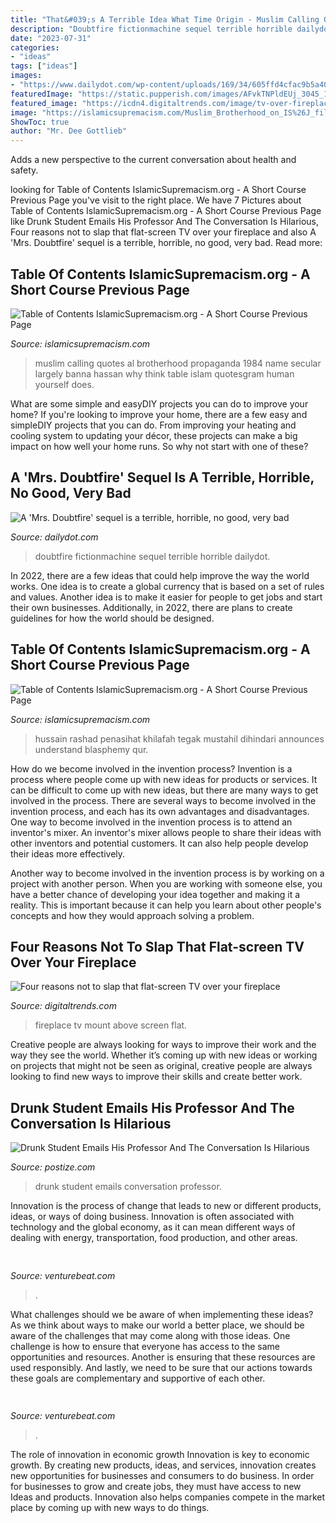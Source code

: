 ```yaml
---
title: "That&#039;s A Terrible Idea What Time Origin - Muslim Calling Quotes Al Brotherhood Propaganda 1984 Name Secular Largely Banna Hassan Why Think Table Islam Quotesgram Human Yourself Does"
description: "Doubtfire fictionmachine sequel terrible horrible dailydot"
date: "2023-07-31"
categories:
- "ideas"
tags: ["ideas"]
images:
- "https://www.dailydot.com/wp-content/uploads/169/34/605ffd4cfac9b5a40b124f479495ea45.jpg"
featuredImage: "https://static.pupperish.com/images/AFvkTNPldEUj_3045_1200.jpg"
featured_image: "https://icdn4.digitaltrends.com/image/tv-over-fireplace-3-1500x946-1200x630-c.jpg"
image: "https://islamicsupremacism.com/Muslim_Brotherhood_on_IS%26J_files/Rashad_Hussain_27.jpg"
ShowToc: true
author: "Mr. Dee Gottlieb"
---
```



Adds a new perspective to the current conversation about health and safety.

	

		
looking for Table of Contents IslamicSupremacism.org - A Short Course Previous Page you've visit to the right place. We have 7 Pictures about Table of Contents IslamicSupremacism.org - A Short Course Previous Page like Drunk Student Emails His Professor And The Conversation Is Hilarious, Four reasons not to slap that flat-screen TV over your fireplace and also A &#039;Mrs. Doubtfire&#039; sequel is a terrible, horrible, no good, very bad. Read more:
		
    
## Table Of Contents IslamicSupremacism.org - A Short Course Previous Page

<img loading=lazy src="http://islamicsupremacism.com/Muslim_Brotherhood_on_IS%26J_files/pastedGraphic.png" onerror="this.onerror=null;this.src='https://tse3.mm.bing.net/th?id=OIP.KRpF6EvORgJ-Hemyl41tmQAAAA&amp;pid=15.1';" alt="Table of Contents IslamicSupremacism.org - A Short Course Previous Page">

_Source: islamicsupremacism.com_

>muslim calling quotes al brotherhood propaganda 1984 name secular largely banna hassan why think table islam quotesgram human yourself does. 

	

What are some simple and easyDIY projects you can do to improve your home?
If you're looking to improve your home, there are a few easy and simpleDIY projects that you can do. From improving your heating and cooling system to updating your décor, these projects can make a big impact on how well your home runs. So why not start with one of these?

    
## A &#039;Mrs. Doubtfire&#039; Sequel Is A Terrible, Horrible, No Good, Very Bad

<img loading=lazy src="https://www.dailydot.com/wp-content/uploads/169/34/605ffd4cfac9b5a40b124f479495ea45.jpg" onerror="this.onerror=null;this.src='https://tse3.mm.bing.net/th?id=OIP.XfPJsSnpV9HJHWQuUQsQ0QFhCw&amp;pid=15.1';" alt="A &#039;Mrs. Doubtfire&#039; sequel is a terrible, horrible, no good, very bad">

_Source: dailydot.com_

>doubtfire fictionmachine sequel terrible horrible dailydot. 

	

In 2022, there are a few ideas that could help improve the way the world works. One idea is to create a global currency that is based on a set of rules and values. Another idea is to make it easier for people to get jobs and start their own businesses. Additionally, in 2022, there are plans to create guidelines for how the world should be designed.

    
## Table Of Contents IslamicSupremacism.org - A Short Course Previous Page

<img loading=lazy src="https://islamicsupremacism.com/Muslim_Brotherhood_on_IS%26J_files/Rashad_Hussain_27.jpg" onerror="this.onerror=null;this.src='https://tse3.mm.bing.net/th?id=OIP.CneORVDefLZjeDzJF6crMQAAAA&amp;pid=15.1';" alt="Table of Contents IslamicSupremacism.org - A Short Course Previous Page">

_Source: islamicsupremacism.com_

>hussain rashad penasihat khilafah tegak mustahil dihindari announces understand blasphemy qur. 

	

How do we become involved in the invention process?
Invention is a process where people come up with new ideas for products or services. It can be difficult to come up with new ideas, but there are many ways to get involved in the process. There are several ways to become involved in the invention process, and each has its own advantages and disadvantages.
One way to become involved in the invention process is to attend an inventor's mixer. An inventor's mixer allows people to share their ideas with other inventors and potential customers. It can also help people develop their ideas more effectively.

Another way to become involved in the invention process is by working on a project with another person. When you are working with someone else, you have a better chance of developing your idea together and making it a reality. This is important because it can help you learn about other people's concepts and how they would approach solving a problem.

    
## Four Reasons Not To Slap That Flat-screen TV Over Your Fireplace

<img loading=lazy src="https://icdn4.digitaltrends.com/image/tv-over-fireplace-3-1500x946-1200x630-c.jpg" onerror="this.onerror=null;this.src='https://tse2.mm.bing.net/th?id=OIP.3rWASIJnxgeakWT0MHjb9AHaD4&amp;pid=15.1';" alt="Four reasons not to slap that flat-screen TV over your fireplace">

_Source: digitaltrends.com_

>fireplace tv mount above screen flat. 

	

Creative people are always looking for ways to improve their work and the way they see the world. Whether it’s coming up with new ideas or working on projects that might not be seen as original, creative people are always looking to find new ways to improve their skills and create better work.

    
## Drunk Student Emails His Professor And The Conversation Is Hilarious

<img loading=lazy src="https://static.pupperish.com/images/AFvkTNPldEUj_3045_1200.jpg" onerror="this.onerror=null;this.src='https://tse2.mm.bing.net/th?id=OIP.WPdgd56L6MByeoGX6D5NVQHaD4&amp;pid=15.1';" alt="Drunk Student Emails His Professor And The Conversation Is Hilarious">

_Source: postize.com_

>drunk student emails conversation professor. 

	

Innovation is the process of change that leads to new or different products, ideas, or ways of doing business. Innovation is often associated with technology and the global economy, as it can mean different ways of dealing with energy, transportation, food production, and other areas.

    
## 

<img loading=lazy src="https://venturebeat.com/wp-content/uploads/2020/04/superplus-Hills_of_Steel_2_GamePlay.jpg?w=800" onerror="this.onerror=null;this.src='https://tse1.mm.bing.net/th?id=OIP.CIn9d4yIJMVcFRsH4AdGBgHaDt&amp;pid=15.1';" alt="">

_Source: venturebeat.com_

>. 

	

What challenges should we be aware of when implementing these ideas?
As we think about ways to make our world a better place, we should be aware of the challenges that may come along with those ideas. One challenge is how to ensure that everyone has access to the same opportunities and resources. Another is ensuring that these resources are used responsibly. And lastly, we need to be sure that our actions towards these goals are complementary and supportive of each other.

    
## 

<img loading=lazy src="https://venturebeat.com/wp-content/uploads/2019/11/vivoexynos-e1573227653262.jpg" onerror="this.onerror=null;this.src='https://tse2.mm.bing.net/th?id=OIP.oTbiObz3bFvUIhbHnSiY5wHaEK&amp;pid=15.1';" alt="">

_Source: venturebeat.com_

>. 

	

The role of innovation in economic growth
Innovation is key to economic growth. By creating new products, ideas, and services, innovation creates new opportunities for businesses and consumers to do business. In order for businesses to grow and create jobs, they must have access to new Ideas and products. Innovation also helps companies compete in the market place by coming up with new ways to do things.

